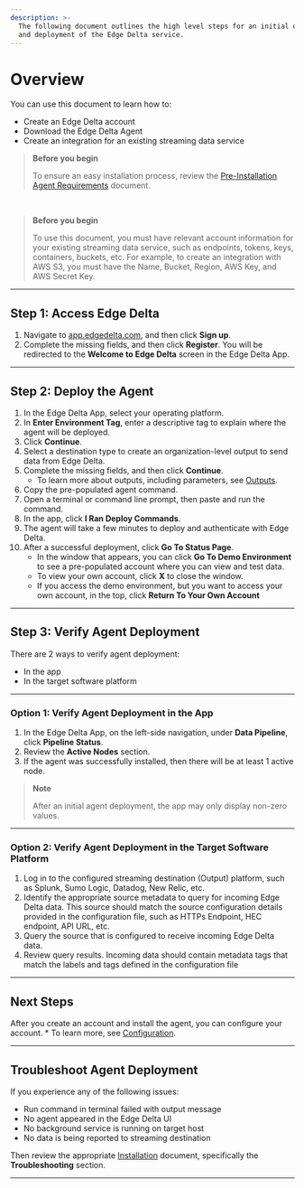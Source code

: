 ```yaml
---
description: >-
  The following document outlines the high level steps for an initial onboarding
  and deployment of the Edge Delta service.
---
```


# Overview

You can use this document to learn how to:

  * Create an Edge Delta account
  * Download the Edge Delta Agent
  * Create an integration for an existing streaming data service

>  **Before you begin**
>  
> To ensure an easy installation process, review the [Pre-Installation Agent Requirements](agent-requirements.md) document.

<br>

>  **Before you begin**
>  
> To use this document, you must have relevant account information for your existing streaming data service, such as endpoints, tokens, keys, containers, buckets, etc. For example, to create an integration with AWS S3, you must have the Name, Bucket, Region, AWS Key, and AWS Secret Key.

***

## Step 1: Access Edge Delta

1. Navigate to [app.edgedelta.com](https://app.edgedelta.com/), and then click **Sign up**.
2. Complete the missing fields, and then click **Register**. You will be redirected to the **Welcome to Edge Delta** screen in the Edge Delta App.

***

## Step 2: Deploy the Agent

1. In the Edge Delta App, select your operating platform.
2. In **Enter Environment Tag**, enter a descriptive tag to explain where the agent will be deployed.
3. Click **Continue**.
4. Select a destination type to create an organization-level output to send data from Edge Delta.
5. Complete the missing fields, and then click **Continue**.
    * To learn more about outputs, including parameters, see [Outputs](configuration/outputs.md). 
6. Copy the pre-populated agent command.
7. Open a terminal or command line prompt, then paste and run the command.  
8. In the app, click **I Ran Deploy Commands**.
9. The agent will take a few minutes to deploy and authenticate with Edge Delta.
10. After a successful deployment, click **Go To Status Page**.
    * In the window that appears, you can click **Go To Demo Environment** to see a pre-populated account where you can view and test data.
    * To view your own account, click **X** to close the window.
    * If you access the demo environment, but you want to access your own account, in the top, click **Return To Your Own Account**

***

## Step 3: Verify Agent Deployment

There are 2 ways to verify agent deployment:

  * In the app
  * In the target software platform

***

### Option 1: Verify Agent Deployment in the App

1. In the Edge Delta App, on the left-side navigation, under **Data Pipeline**, click **Pipeline Status**.
2. Review the **Active Nodes** section.
3. If the agent was successfully installed, then there will be at least 1 active node.

>  **Note**
>
> After an initial agent deployment, the app may only display non-zero values.

***

### Option 2: Verify Agent Deployment in the Target Software Platform

1. Log in to the configured streaming destination \(Output\) platform, such as Splunk, Sumo Logic, Datadog, New Relic, etc.
2. Identify the appropriate source metadata to query for incoming Edge Delta data. This source should match the source configuration details provided in the configuration file, such as HTTPs Endpoint, HEC endpoint, API URL, etc.
3. Query the source that is configured to receive incoming Edge Delta data.
4. Review query results. Incoming data should contain metadata tags that match the labels and tags defined in the configuration file

***

## Next Steps

After you create an account and install the agent, you can configure your account.
    * To learn more, see [Configuration](configuration/index.md).

***

## Troubleshoot Agent Deployment

If you experience any of the following issues:

* Run command in terminal failed with output message
* No agent appeared in the Edge Delta UI
* No background service is running on target host
* No data is being reported to streaming destination

Then review the appropriate [Installation](installation/index.md) document, specifically the **Troubleshooting**  section.

***
